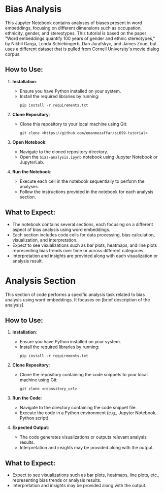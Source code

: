 # Bias Analysis

This Jupyter Notebook contains analyses of biases present in word embeddings, focusing on different dimensions such as occupation, ethnicity, gender, and stereotypes. This tutorial is based on the paper "Word embeddings quantify 100 years of gender and ethnic stereotypes," by Nikhil Garga, Londa Schiebingerb, Dan Jurafskyc, and James Zoue, but uses a different dataset that is pulled from Cornell University's movie dialog corpus.

## How to Use:

1. **Installation**:
    - Ensure you have Python installed on your system.
    - Install the required libraries by running:
      ```
      pip install -r requirements.txt
      ```

2. **Clone Repository**:
    - Clone this repository to your local machine using Git:
      ```
      git clone <https://github.com/emanmozaffar/si699-tutorial>
      ```

3. **Open Notebook**:
    - Navigate to the cloned repository directory.
    - Open the `bias-analysis.ipynb` notebook using Jupyter Notebook or JupyterLab.

4. **Run the Notebook**:
    - Execute each cell in the notebook sequentially to perform the analyses.
    - Follow the instructions provided in the notebook for each analysis section.

## What to Expect:

- The notebook contains several sections, each focusing on a different aspect of bias analysis using word embeddings.
- Each section includes code cells for data processing, bias calculation, visualization, and interpretation.
- Expect to see visualizations such as bar plots, heatmaps, and line plots representing bias trends over time or across different categories.
- Interpretation and insights are provided along with each visualization or analysis result.

# Analysis Section

This section of code performs a specific analysis task related to bias analysis using word embeddings. It focuses on [brief description of the analysis].

## How to Use:

1. **Installation**:
    - Ensure you have Python installed on your system.
    - Install the required libraries by running:
      ```
      pip install -r requirements.txt
      ```

2. **Clone Repository**:
    - Clone the repository containing the code snippets to your local machine using Git:
      ```
      git clone <repository_url>
      ```

3. **Run the Code**:
    - Navigate to the directory containing the code snippet file.
    - Execute the code in a Python environment (e.g., Jupyter Notebook, Python script).

4. **Expected Output**:
    - The code generates visualizations or outputs relevant analysis results.
    - Interpretation and insights may be provided along with the output.

## What to Expect:

- Expect to see visualizations such as bar plots, heatmaps, line plots, etc., representing bias trends or analysis results.
- Interpretation and insights may be provided along with the output.
